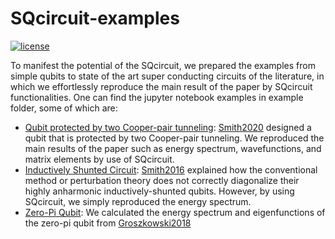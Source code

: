 # SQcircuit-examples
[![license](https://img.shields.io/badge/license-New%20BSD-orange.svg)](https://opensource.org/licenses/BSD-3-Clause)

To manifest the potential of the SQcircuit, we prepared the examples from simple qubits to state of the art 
super conducting circuits of the literature, in which we effortlessly reproduce the main result of the paper 
by SQcircuit functionalities. One can find the jupyter notebook examples in example folder, some of which are:

* [Qubit protected by two Cooper-pair tunneling](https://github.com/stanfordLINQS/SQcircuit-examples/blob/main/examples/twoCPB.ipynb):
[Smith2020](https://doi-org.stanford.idm.oclc.org/10.1038/s41534-019-0231-2)
designed a qubit that is protected by two Cooper-pair tunneling. We reproduced the main results of the paper such as
energy spectrum, wavefunctions, and matrix elements by use of SQcircuit.
* [Inductively Shunted Circuit](https://github.com/stanfordLINQS/SQcircuit-examples/blob/main/examples/inductivelyShunted.ipynb):
[Smith2016](https://journals-aps-org.stanford.idm.oclc.org/prb/abstract/10.1103/PhysRevB.94.144507)
explained how the conventional method or perturbation theory does not correctly diagonalize their 
highly anharmonic inductively-shunted qubits. However, by using SQcircuit, we simply reproduced the energy spectrum.
* [Zero-Pi Qubit](https://github.com/stanfordLINQS/SQcircuit-examples/blob/main/examples/zeroPiQubit.ipynb): We calculated the
energy spectrum and eigenfunctions of the zero-pi qubit from [Groszkowski2018](https://iopscience-iop-org.stanford.idm.oclc.org/article/10.1088/1367-2630/aab7cd)